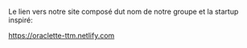 Le lien vers notre site composé dut nom de notre groupe et la startup inspiré:

https://oraclette-ttm.netlify.com
